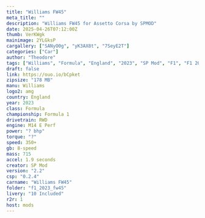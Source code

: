 ```yaml
---
title: "Williams FW45"
meta_title: ""
description: "Williams FW45 for Assetto Corsa by SPMOD"
date: 2025-04-26T07:12:00Z
thumb: VerKWgk
mainimage: 2YLGksP
cargallery: ["SANyO0g", "yK3AX8t", "7SeyE2T"]
categories: ["Car"]
author: "Theodore"
tags: ["Williams", "Formula", "England", "2023", "SP Mod", "F1", "F1 2023"]
draft: false
link: https://ouo.io/bCpket
zipsize: "178 MB"
manu: Williams
logo2: amg
country: England
year: 2023
class: Formula
championship: Formula 1
drivetrain: RWD
engine: M14 E Perf
power: "? bhp"
torque: "?"
speed: 350+
gb: 8-speed
mass: 715
accel: 1.9 seconds
creator: SP Mod
version: "2.2"
csp: "0.2.4"
carname: "Williams FW45"
folder: "f1_2023_fw45"
livery: "10 Included"
r2r: 1
host: mods
---
```


